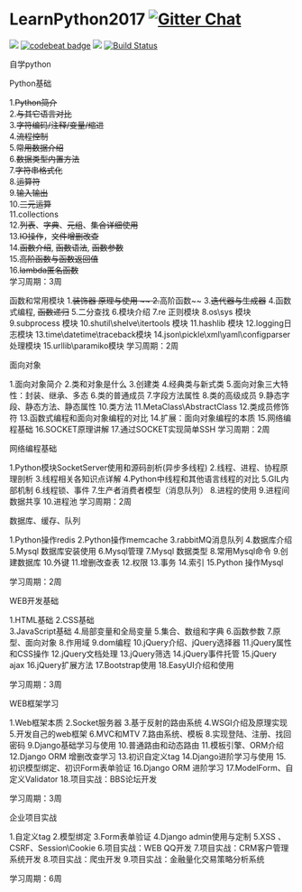 # LearnPython2017 [![Gitter Chat](https://badges.gitter.im/frapsoft/frapsoft.svg?v=101)](https://gitter.im/LearnPythonFromOldboy/Lobby)
![](https://img.shields.io/badge/language-Python-orange.svg)
[![codebeat badge](https://codebeat.co/badges/baeefd2c-908a-49f7-9dc6-6dbaaa3e39bc)](https://codebeat.co/projects/github-com-sigai-learnpython2017-master)
[![](https://img.shields.io/badge/weibo-@Python-red.svg)](http://weibo.com/371407044)
[![Build Status](https://travis-ci.org/sigai/LearnPython2017.svg?branch=master)](https://travis-ci.org/sigai/LearnPython2017)

自学python


Python基础

1.~~Python简介~~  
2.~~与其它语言对比~~  
3.~~字符编码/注释/变量/缩进~~  
4.~~流程控制~~  
5.~~常用数据介绍~~  
6.~~数据类型内置方法~~  
7.~~字符串格式化~~  
8.~~运算符~~  
9.~~输入输出~~  
10.~~三元运算~~  
11.collections  
12.~~列表~~、~~字典~~、~~元组~~、~~集合详细使用~~  
13.~~IO操作~~，~~文件增删改查~~  
14.~~函数介绍~~, ~~函数语法~~, ~~函数参数~~  
15.~~高阶函数与函数返回值~~  
16.~~lambda匿名函数~~  
学习周期：3周  

函数和常用模块
1.~~装饰器 原理与使用 ~~
2.~~高阶函数~~
3.~~迭代器与生成器~~
4.函数式编程, ~~函数递归~~
5.二分查找
6.模块介绍
7.re 正则模块
8.os\sys 模块
9.subprocess 模块
10.shutil\shelve\itertools 模块
11.hashlib 模块
12.logging日志模块
13.time\datetime\traceback模块
14.json\pickle\xml\yaml\configparser 处理模块
15.urllib\paramiko模块
学习周期：2周


面向对象

1.面向对象简介
2.类和对象是什么
3.创建类
4.经典类与新式类
5.面向对象三大特性：封装、继承、多态
6.类的普通成员
7.字段方法属性
8.类的高级成员
9.静态字段、静态方法、静态属性
10.类方法
11.MetaClass\AbstractClass
12.类成员修饰符
13.函数式编程和面向对象编程的对比
14.扩展：面向对象编程的本质
15.网络编程基础
16.SOCKET原理讲解
17.通过SOCKET实现简单SSH
学习周期：2周



网络编程基础

1.Python模块SocketServer使用和源码剖析(异步多线程)
2.线程、进程、协程原理剖析
3.线程相关各知识点详解
4.Python中线程和其他语言线程的对比
5.GIL内部机制
6.线程锁、事件
7.生产者消费者模型（消息队列）
8.进程的使用
9.进程间数据共享
10.进程池
学习周期：2周


数据库、缓存、队列
 
1.Python操作redis
2.Python操作memcache
3.rabbitMQ消息队列
4.数据库介绍
5.Mysql 数据库安装使用
6.Mysql管理
7.Mysql 数据类型
8.常用Mysql命令
9.创建数据库
10.外键
11.增删改查表
12.权限
13.事务
14.索引
15.Python 操作Mysql


学习周期：2周



WEB开发基础

1.HTML基础
2.CSS基础      
3.JavaScript基础
4.局部变量和全局变量
5.集合、数组和字典
6.函数参数
7.原型、面向对象
8.作用域
9.dom编程
10.jQuery介绍、jQuery选择器
11.jQuery属性和CSS操作
12.jQuery文档处理
13.jQuery筛选
14.jQuery事件托管
15.jQuery  ajax
16.jQuery扩展方法
17.Bootstrap使用
18.EasyUI介绍和使用


学习周期：3周

WEB框架学习

1.Web框架本质
2.Socket服务器
3.基于反射的路由系统
4.WSGI介绍及原理实现
5.开发自己的web框架
6.MVC和MTV
7.路由系统、模板
8.实现登陆、注册、找回密码
9.Django基础学习与使用
10.普通路由和动态路由
11.模板引擎、ORM介绍
12.Django ORM 增删改查学习
13.初识自定义tag
14.Django进阶学习与使用
15.初识模型绑定、初识Form表单验证
16.Django ORM 进阶学习
17.ModelForm、自定义Validator
18.项目实战：BBS论坛开发


学习周期：3周


企业项目实战
 
1.自定义tag 
2.模型绑定 
3.Form表单验证 
4.Django admin使用与定制 
5.XSS 、CSRF、Session\Cookie 
6.项目实战：WEB QQ开发 
7.项目实战：CRM客户管理系统开发 
8.项目实战：爬虫开发 
9.项目实战：金融量化交易策略分析系统


学习周期：6周


